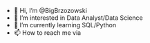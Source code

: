 - 👋 Hi, I’m @BigBrzozowski
- 👀 I’m interested in Data Analyst/Data Science
- 🌱 I’m currently learning SQL/Python
- 📫 How to reach me via 

<!---
BigBrzozowski/BigBrzozowski is a ✨ special ✨ repository because its `README.md` (this file) appears on your GitHub profile.
You can click the Preview link to take a look at your changes.
--->
